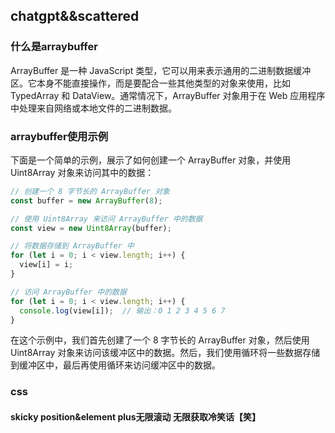 
## chatgpt&&scattered

### 什么是arraybuffer
ArrayBuffer 是一种 JavaScript 类型，它可以用来表示通用的二进制数据缓冲区。它本身不能直接操作，而是要配合一些其他类型的对象来使用，比如 TypedArray 和 DataView。通常情况下，ArrayBuffer 对象用于在 Web 应用程序中处理来自网络或本地文件的二进制数据。

### arraybuffer使用示例

下面是一个简单的示例，展示了如何创建一个 ArrayBuffer 对象，并使用 Uint8Array 对象来访问其中的数据：

```js
// 创建一个 8 字节长的 ArrayBuffer 对象
const buffer = new ArrayBuffer(8);

// 使用 Uint8Array 来访问 ArrayBuffer 中的数据
const view = new Uint8Array(buffer);

// 将数据存储到 ArrayBuffer 中
for (let i = 0; i < view.length; i++) {
  view[i] = i;
}

// 访问 ArrayBuffer 中的数据
for (let i = 0; i < view.length; i++) {
  console.log(view[i]);  // 输出：0 1 2 3 4 5 6 7
}

```
在这个示例中，我们首先创建了一个 8 字节长的 ArrayBuffer 对象，然后使用 Uint8Array 对象来访问该缓冲区中的数据。然后，我们使用循环将一些数据存储到缓冲区中，最后再使用循环来访问缓冲区中的数据。

### css

#### skicky position&element plus无限滚动 无限获取冷笑话【笑】

<ClientOnly>
<newFeature type='skicky'></newFeature>
</ClientOnly>
